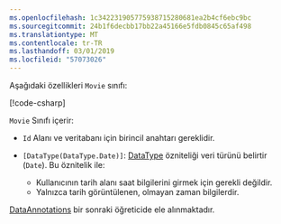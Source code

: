 ```yaml
---
ms.openlocfilehash: 1c342231905775938715280681ea2b4cf6ebc9bc
ms.sourcegitcommit: 24b1f6decbb17bb22a45166e5fdb0845c65af498
ms.translationtype: MT
ms.contentlocale: tr-TR
ms.lasthandoff: 03/01/2019
ms.locfileid: "57073026"
---
```

Aşağıdaki özellikleri `Movie` sınıfı:

[!code-csharp[](~/tutorials/first-mvc-app/start-mvc/sample/MvcMovie22/Models/Movie.cs?name=snippet1)]

`Movie` Sınıfı içerir:

* `Id` Alanı ve veritabanı için birincil anahtarı gereklidir.
* `[DataType(DataType.Date)]`:  [DataType](/dotnet/api/microsoft.aspnetcore.mvc.dataannotations.internal.datatypeattributeadapter) özniteliği veri türünü belirtir (`Date`). Bu öznitelik ile:

  * Kullanıcının tarih alanı saat bilgilerini girmek için gerekli değildir.
  * Yalnızca tarih görüntülenen, olmayan zaman bilgilerdir.

[DataAnnotations](/dotnet/api/system.componentmodel.dataannotations) bir sonraki öğreticide ele alınmaktadır.
